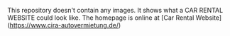 This repository doesn't contain any images. It shows what a CAR RENTAL WEBSITE could look like. 
The homepage is online at [Car Rental Website] (https://www.cira-autovermietung.de/)
